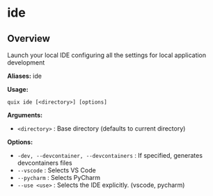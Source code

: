 # ide

## Overview

Launch your local IDE configuring all the settings for local application development

**Aliases:** ide

**Usage:**

```
quix ide [<directory>] [options]
```

**Arguments:**

- `<directory>` : Base directory (defaults to current directory)

**Options:**

- `-dev, --devcontainer, --devcontainers` : If specified, generates devcontainers files
- `--vscode` : Selects VS Code
- `--pycharm` : Selects PyCharm
- `--use <use>` : Selects the IDE explicitly. (vscode, pycharm)

